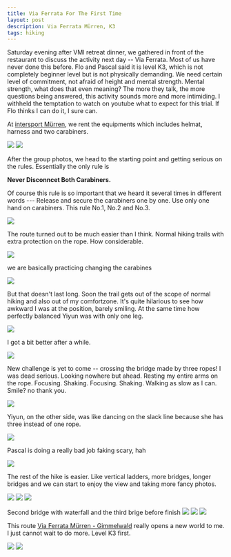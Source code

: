 ```yaml
---
title: Via Ferrata For The First Time
layout: post
description: Via Ferrata Mürren, K3
tags: hiking
---
```


Saturday evening after VMI retreat dinner, we gathered in front of the restaurant to discuss the activity next day -- Via Ferrata. Most of us have never done this before. Flo and Pascal said it is level K3, which is not completely beginner level but is not physically demanding. We need certain level of commitment, not afraid of height and mental strength. Mental strength, what does that even meaning? The more they talk, the more questions being answered, this activity sounds more and more intimiding. I withheld the temptation to watch on youtube what to expect for this trial. If Flo thinks I can do it, I sure can.

At [intersport Mürren](http://staegersport.ch/muerren/), we rent the equipments which includes helmat, harness and two carabiners. 

![](/public/images/viaferrata/tobias.jpg)
![](/public/images/viaferrata/groupbegin.jpg)

After the group photos, we head to the starting point and getting serious on the rules. Essentially the only rule is
 
**Never Disconncet Both Carabiners.**

Of course this rule is so important that we heard it several times in different words --- Release and secure the carabiners one by one. Use only one hand on carabiners. This rule No.1, No.2 and No.3.  

![](/public/images/viaferrata/rule.jpg)

The route turned out to be much easier than I think. Normal hiking trails with extra protection on the rope. How considerable. 

![](/public/images/viaferrata/easy.jpg)

we are basically practicing changing the carabines

![](/public/images/viaferrata/change.jpg)

But that doesn't last long. Soon the trail gets out of the scope of normal hiking and also out of my comfortzone. It's quite hilarious to see how awkward I was at the position, barely smiling. At the same time how perfectly balanced Yiyun was with only one leg.

![](/public/images/viaferrata/awkward.jpg) 

I got a bit better after a while. 

![](/public/images/viaferrata/better.jpg)
 
New challenge is yet to come -- crossing the bridge made by three ropes! I was dead serious. Looking nowhere but ahead. Resting my entire arms on the rope. Focusing. Shaking. Focusing. Shaking. Walking as slow as I can. Smile? no thank you. 

![](/public/images/viaferrata/serious.jpg)

Yiyun, on the other side, was like dancing on the slack line because she has three instead of one rope.

![](/public/images/viaferrata/dance.jpg)

Pascal is doing a really bad job faking scary, hah

![](/public/images/viaferrata/fake.jpg)

The rest of the hike is easier. Like vertical ladders, more bridges, longer bridges and we can start to enjoy the view and taking more fancy photos. 

![](/public/images/viaferrata/vertical.jpg)
![](/public/images/viaferrata/trick1.jpg)
![](/public/images/viaferrata/view.jpg)

Second bridge with waterfall and the third brige before finish
![](/public/images/viaferrata/trick2.jpg)
![](/public/images/viaferrata/trick3.jpg)
![](/public/images/viaferrata/longbridge.jpg)

This route [Via Ferrata Mürren - Gimmelwald](https://www.klettersteig-muerren.ch/index.php/de/) really opens a new world to me. I just cannot wait to do more. Level K3 first. 

![](/public/images/viaferrata/hug.jpg)
![](/public/images/viaferrata/groupafter.jpg)
